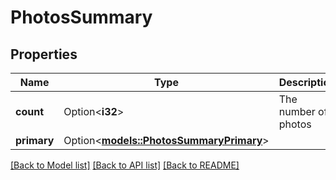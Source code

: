 # PhotosSummary

## Properties

Name | Type | Description | Notes
------------ | ------------- | ------------- | -------------
**count** | Option<**i32**> | The number of photos | [optional]
**primary** | Option<[**models::PhotosSummaryPrimary**](PhotosSummary_primary.md)> |  | [optional]

[[Back to Model list]](../README.md#documentation-for-models) [[Back to API list]](../README.md#documentation-for-api-endpoints) [[Back to README]](../README.md)


